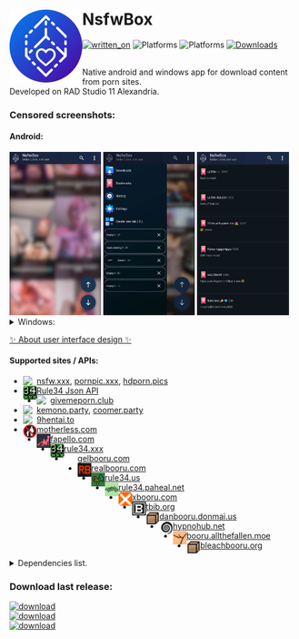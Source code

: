 <h1 align="left">NsfwBox<img src="./assets/android-icons/Kisspeace-NsfwBox-icon.svg" width="128" align="left"/></h1>

[![written_on](https://img.shields.io/badge/_-RAD_Studio-darkcyan?style=for-the-badge&logo=delphi)](https://www.embarcadero.com/products/rad-studio/)
![Platforms](https://img.shields.io/badge/Android-1A2541?style=for-the-badge&logo=android&logoColor=white)
![Platforms](https://img.shields.io/badge/Windows-1A2541?style=for-the-badge&logo=windows)
[![Downloads](https://img.shields.io/github/downloads/kisspeace/NsfwBox/total?style=for-the-badge&labelColor=1A2541)](https://github.com/Kisspeace/NsfwBox/releases)
<br><br>

Native android and windows app for download content from porn sites.  
Developed on RAD Studio 11 Alexandria.

### Censored screenshots:

#### Android:
<div>
  <img src="./assets/github/screenshot_1.jpg" width="32%"/>
  <img src="./assets/github/screenshot_2.jpg" width="32%"/>
  <img src="./assets/github/screenshot_3.jpg" width="32%"/>
</div>

<details>
    <summary>Windows:</summary>
    <pre>
     <img src="./assets/github/screenshot_win_1.jpg" width="97%"/> 
    </pre>
</details> 

[✨ About user interface design ✨](./assets/themes#readme)

#### Supported sites / APIs:
* <img src="https://nsfw.xxx/favicon.ico" width="24" align="left">[nsfw.xxx](https://nsfw.xxx), [pornpic.xxx](https://pornpic.xxx/), [hdporn.pics](https://hdporn.pics/)
* <img src="assets/themes/default/content-origin-8.png" width="24" align="left">[Rule34 Json API](https://github.com/KuroZen/r34-json-api)
* <img src="https://givemeporn.club/static/images/favicon.png?v=1" width="24" align="left">[givemeporn.club](https://givemeporn.club/)
* <img src="https://kemono.party/static/favicon.ico" width="24" align="left">[kemono.party](https://kemono.party), [coomer.party](https://coomer.party)
* <img src="https://external-content.duckduckgo.com/ip3/9hentai.to.ico" width="24" align="left">[9hentai.to](https://9hentai.to)
* <img src="assets/themes/default/content-origin-6.png" width="24" align="left">[motherless.com](https://motherless.com)
* <img src="assets/themes/default/content-origin-7.png" width="24" align="left">[fapello.com](https://fapello.com)
* <img src="assets/themes/default/content-origin-8.png" width="24" align="left">[rule34.xxx](https://rule34.xxx)
* <img src="assets/themes/default/content-origin-9.png" width="24" align="left">[gelbooru.com](https://gelbooru.com)
* <img src="assets/themes/default/content-origin-10.png" width="24" align="left">[realbooru.com](https://realbooru.com)
* <img src="assets/themes/default/content-origin-11.png" width="24" align="left">[rule34.us](https://rule34.us)
* <img src="assets/themes/default/content-origin-12.png" width="24" align="left">[rule34.paheal.net](https://rule34.paheal.net)
* <img src="assets/themes/default/content-origin-13.png" width="24" align="left">[xbooru.com](https://xbooru.com)
* <img src="assets/themes/default/content-origin-15.png" width="24" align="left">[tbib.org](https://tbib.org)
* <img src="assets/themes/default/content-origin-16.png" width="24" align="left">[danbooru.donmai.us](https://Danbooru.donmai.us)
* <img src="assets/themes/default/content-origin-14.png" width="24" align="left">[hypnohub.net](https://hypnohub.net)
* <img src="assets/themes/default/content-origin-17.png" width="24" align="left">[booru.allthefallen.moe](https://Booru.allthefallen.moe)
* <img src="assets/themes/default/content-origin-16.png" width="24" align="left">[bleachbooru.org](https://bleachbooru.org)
<!-- * <img src="assets/themes/default/" width="24" align="left">[]() -->

<details>
    <summary>Dependencies list.</summary>
    <pre>
    <a href="https://github.com/Zeus64/Alcinoe">Alcinoe</a>
    <a href="https://sourceforge.net/p/zeoslib/code-0/HEAD/tree/branches/8.0-patches/">ZeosLib 8.0</a>
    <a href="https://github.com/csm101/x-superobject">x-superobject</a>
    <a href="https://github.com/Kisspeace/you-did-well">you-did-well</a>
    <a href="https://github.com/RomanYankovsky/HTMLp">HTMLp</a>
    <a href="https://github.com/ying32/htmlparser">htmlparser</a>
    <a href="https://github.com/Kisspeace/delphi-r34.app-api-wrapper">delphi-r34.app-api-wrapper</a>
    <a href="https://github.com/Kisspeace/delphi-r34-json-api-wrapper">delphi-r34-json-api-wrapper</a>
    <a href="https://github.com/Kisspeace/delphi-nsfw.xxx-scraper">delphi-nsfw.xxx-scraper</a>
    <a href="https://github.com/Kisspeace/delphi-givemeporn.club-scraper">delphi-givemeporn.club-scraper</a>
    <a href="https://github.com/Kisspeace/delphi-9hentai.to-api-wrapper">delphi-9hentai.to-api-wrapper</a>
    <a href="https://github.com/Kisspeace/coomer.party-scraper">coomer.party-scraper</a>
    <a href="https://github.com/Kisspeace/motherless.com-scraper">motherless.com-scraper</a>
    <a href="https://github.com/Kisspeace/fapello.com-scraper">fapello.com-scraper</a>
    <a href="https://github.com/Kisspeace/BooruScraper">BooruScraper</a>
    <a href="https://github.com/DelphiWorlds/Kastri">Kastri</a>
    <!-- <a href=""></a> -->
    </pre>
</details>  
   

### Download last release:
[![download](https://img.shields.io/badge/Android_(64--bit)-1A2541?style=for-the-badge&logo=android&logoColor=white)](https://github.com/Kisspeace/NsfwBox/releases/download/v2.4.0/Kisspeace.NsfwBox.v2.4.0.apk)  
[![download](https://img.shields.io/badge/Windows_(32--bit)-1A2541?style=for-the-badge&logo=windows)](https://github.com/Kisspeace/NsfwBox/releases/download/v2.4.0/Kisspeace.NsfwBox-ins32.v2.4.0.exe)  
[![download](https://img.shields.io/badge/Windows_(64--bit)-1A2541?style=for-the-badge&logo=windows)](https://github.com/Kisspeace/NsfwBox/releases/download/v2.4.0/Kisspeace.NsfwBox-ins64.v2.4.0.exe)  

